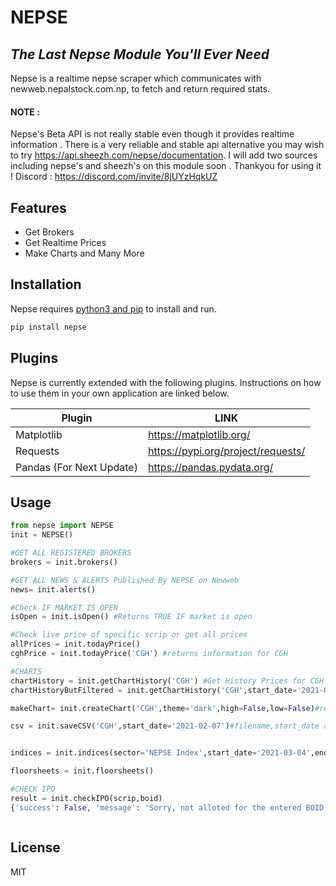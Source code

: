 # NEPSE
## _The Last Nepse Module You'll Ever Need_

Nepse is a realtime nepse scraper which communicates with newweb.nepalstock.com.np, to fetch and return required stats.

#### NOTE :
Nepse's Beta API is not really stable even though it provides realtime information . There is a very reliable and stable api alternative you may wish to try https://api.sheezh.com/nepse/documentation. I will add two sources including nepse's and sheezh's on this module soon . Thankyou for using it ! Discord : https://discord.com/invite/8jUYzHqkUZ

## Features

- Get Brokers
- Get Realtime Prices
- Make Charts and Many More



## Installation

Nepse requires [python3 and pip](http://python.org/) to install and run.

```sh
pip install nepse
```


## Plugins

Nepse is currently extended with the following plugins.
Instructions on how to use them in your own application are linked below.

| Plugin | LINK |
| ------ | ------ |
| Matplotlib | https://matplotlib.org/|
| Requests | https://pypi.org/project/requests/ |
| Pandas (For Next Update) | https://pandas.pydata.org/ |

## Usage


```py
from nepse import NEPSE
init = NEPSE()

#GET ALL REGISTERED BROKERS
brokers = init.brokers()

#GET ALL NEWS & ALERTS Published By NEPSE on Newweb
news= init.alerts()

#Check IF MARKET IS OPEN
isOpen = init.isOpen() #Returns TRUE IF market is open

#Check live price of specific scrip or get all prices 
allPrices = init.todayPrice()
cghPrice = init.todayPrice('CGH') #returns information for CGH

#CHARTS
chartHistory = init.getChartHistory('CGH') #Get History Prices for CGH
chartHistoryButFiltered = init.getChartHistory('CGH',start_date='2021-03-04',end_date='2021-03-07')

makeChart= init.createChart('CGH',theme='dark',high=False,low=False)#returns abspath of chart saved

csv = init.saveCSV('CGH',start_date='2021-02-07')#filename,start_date and  end_date are optional


indices = init.indices(sector='NEPSE Index',start_date='2021-03-04',end_date='2021-03-07')

floorsheets = init.floorsheets()

#CHECK IPO
result = init.checkIPO(scrip,boid)
{'success': False, 'message': 'Sorry, not alloted for the entered BOID. ', 'body': None}



```


## License

MIT


